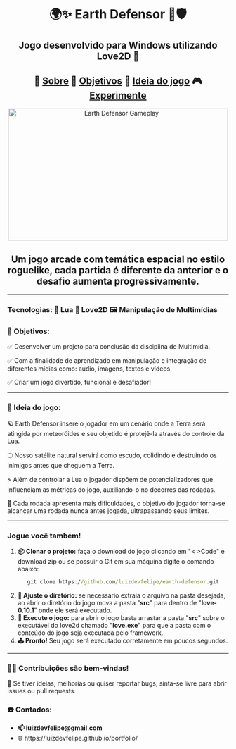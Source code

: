 <h1 align="center">🌍✨ Earth Defensor 🌙🛡️</h1>

<h2 align="center">Jogo desenvolvido para Windows utilizando Love2D 🚀</h2>

<h2 align="center">📘 <a href='#Sobre'>Sobre</a> 🎯 <a href='#objetivo'>Objetivos</a> 🧠 <a href='#ideia'>Ideia do jogo</a> 🎮 <a href='#Experimente'>Experimente</a></h2>

<p align="center">
 <img width="500" height="300" src="https://github.com/user-attachments/assets/f0b38742-8cd1-49a1-b6d8-509b6d4588df" alt="Earth Defensor Gameplay">
</p>

<h2 id='Sobre' align="center">Um jogo arcade com temática espacial no estilo roguelike, cada partida é diferente da anterior e o desafio aumenta progressivamente.</h2>

<hr>
<h3>Tecnologias: 📜 Lua 💖 Love2D 🖼️ Manipulação de Multimídias </h3>
 
<h3 id='objetivo'>🎯 Objetivos:</h3>
<p> ✅ Desenvolver um projeto para conclusão da disciplina de Multimídia.</p> 
<p> ✅ Com a finalidade de aprendizado em manipulação e integração de diferentes mídias como: aúdio, imagens, textos e vídeos.</p> 
<p> ✅ Criar um jogo divertido, funcional e desafiador! </p>

<hr>
<h3 id='#ideia'>🧠 Ideia do jogo:</h3>
<p>🪐 Earth Defensor insere o jogador em um cenário onde a Terra será atingida por meteoróides e seu objetido é protejê-la através do controle da Lua.</p>
<p>🌕 Nosso satélite natural servirá como escudo, colidindo e destruindo os inimigos antes que cheguem a Terra.</p>
<p>⚡ Além de controlar a Lua o jogador dispôem de potencializadores que influenciam as métricas do jogo, auxiliando-o no decorres das rodadas.</p>
<p>🎯 Cada rodada apresenta mais dificuldades, o objetivo do jogador torna-se alcançar uma rodada nunca antes jogada, ultrapassando seus limites.</p>

<hr>
<h3 id='#Experimente'>Jogue você também!</h3>
<ol>
  <li><strong>📦 Clonar o projeto:</strong> faça o download do jogo clicando em "< >Code" e download zip ou se possuir o Git em sua máquina digite o comando abaixo:</li>
   
   ```cmd
      git clone https://github.com/luizdevfelipe/earth-defensor.git
   ```

   <li><strong>📁 Ajuste o diretório:</strong> se necessário extraia o arquivo na pasta desejada, ao abrir o diretório do jogo mova a pasta "<strong>src</strong>" para dentro de "<strong>love-0.10.1</strong>" onde ele será executado.</li>
   <li><strong>🚀 Execute o jogo:</strong> para abrir o jogo basta arrastar a pasta "<strong>src</strong>" sobre o executável do love2d chamado "<strong>love.exe</strong>" para que a pasta com o conteúdo do jogo seja executada pelo framework.</li>
   <li><strong>🕹️ Pronto!</strong> Seu jogo será executado corretamente em poucos segundos.</li>
</ol>
<hr>
<h3>👨‍🚀 Contribuições são bem-vindas!</h3>
<p>👾 Se tiver ideias, melhorias ou quiser reportar bugs, sinta-se livre para abrir issues ou pull requests.</p>
<h3>☎️ Contados:</h3>
<ul>
  <li><strong>📫 luizdevfelipe@gmail.com</strong></li>
  <li>🌐 https://luizdevfelipe.github.io/portfolio/ </li>
</ul>
